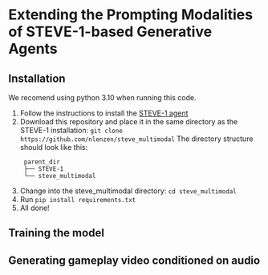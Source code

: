 # Extending the Prompting Modalities of STEVE-1-based Generative Agents

## Installation
We recomend using python 3.10 when running this code.
1. Follow the instructions to install the [STEVE-1 agent](https://github.com/Shalev-Lifshitz/STEVE-1)
2. Download this repository and place it in the same directory as the STEVE-1 installation: `git clone https://github.com/nlenzen/steve_multimodal`
   The directory structure should look like this:
   ```
    parent_dir
    ├── STEVE-1
    └── steve_multimodal

   ```
4. Change into the steve_multimodal directory: `cd steve_multimodal`
5. Run `pip install requirements.txt`
6. All done!

## Training the model

## Generating gameplay video conditioned on audio
